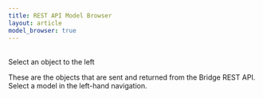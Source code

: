 ```yaml
---
title: REST API Model Browser
layout: article
model_browser: true
---
```


<div id="model_detail">
<div class="ui icon message" style="margin-top: 2rem">
  <i class="arrow left icon"></i>
  <div class="content">
    <div class="header">
      Select an object to the left
    </div>
    <p>These are the objects that are sent and returned from the Bridge REST API. 
        Select a model in the left-hand navigation.</p>
  </div>
</div>        
<div>

<script src="scripts/marked.js"></script>
<script src="scripts/handlebars-v4.0.5.js"></script>
<script src="scripts/model-browser.js"></script>
